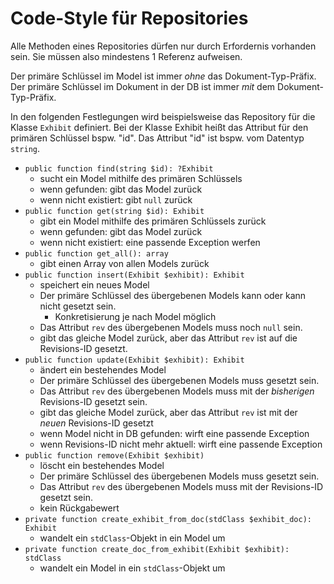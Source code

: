 # Code-Style für Repositories

Alle Methoden eines Repositories dürfen nur durch Erfordernis vorhanden sein.
Sie müssen also mindestens 1 Referenz aufweisen.

Der primäre Schlüssel im Model ist immer _ohne_ das Dokument-Typ-Präfix.
Der primäre Schlüssel im Dokument in der DB ist immer _mit_ dem Dokument-Typ-Präfix.

In den folgenden Festlegungen wird beispielsweise das Repository für die Klasse `Exhibit` definiert.
Bei der Klasse Exhibit heißt das Attribut für den primären Schlüssel bspw. "id".
Das Attribut "id" ist bspw. vom Datentyp `string`.

- `public function find(string $id): ?Exhibit`
	- sucht ein Model mithilfe des primären Schlüssels
	- wenn gefunden: gibt das Model zurück
	- wenn nicht existiert: gibt `null` zurück
- `public function get(string $id): Exhibit`
	- gibt ein Model mithilfe des primären Schlüssels zurück
	- wenn gefunden: gibt das Model zurück
	- wenn nicht existiert: eine passende Exception werfen
- `public function get_all(): array`
	- gibt einen Array von allen Models zurück
- `public function insert(Exhibit $exhibit): Exhibit`
	- speichert ein neues Model
	- Der primäre Schlüssel des übergebenen Models kann oder kann nicht gesetzt sein.
		- Konkretisierung je nach Model möglich
	- Das Attribut `rev` des übergebenen Models muss noch `null` sein.
	- gibt das gleiche Model zurück, aber das Attribut `rev` ist auf die Revisions-ID gesetzt.
- `public function update(Exhibit $exhibit): Exhibit`
	- ändert ein bestehendes Model
	- Der primäre Schlüssel des übergebenen Models muss gesetzt sein.
	- Das Attribut `rev` des übergebenen Models muss mit der _bisherigen_ Revisions-ID gesetzt sein.
	- gibt das gleiche Model zurück, aber das Attribut `rev` ist mit der _neuen_ Revisions-ID gesetzt
	- wenn Model nicht in DB gefunden: wirft eine passende Exception
	- wenn Revisions-ID nicht mehr aktuell: wirft eine passende Exception
- `public function remove(Exhibit $exhibit)`
	- löscht ein bestehendes Model
	- Der primäre Schlüssel des übergebenen Models muss gesetzt sein.
	- Das Attribut `rev` des übergebenen Models muss mit der Revisions-ID gesetzt sein.
	- kein Rückgabewert
- `private function create_exhibit_from_doc(stdClass $exhibit_doc): Exhibit`
	- wandelt ein `stdClass`-Objekt in ein Model um
- `private function create_doc_from_exhibit(Exhibit $exhibit): stdClass`
	- wandelt ein Model in ein `stdClass`-Objekt um
